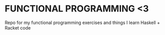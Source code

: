 # FUNCTIONAL PROGRAMMING <3

Repo for my functional programming exercises and things I learn
Haskell + Racket code
